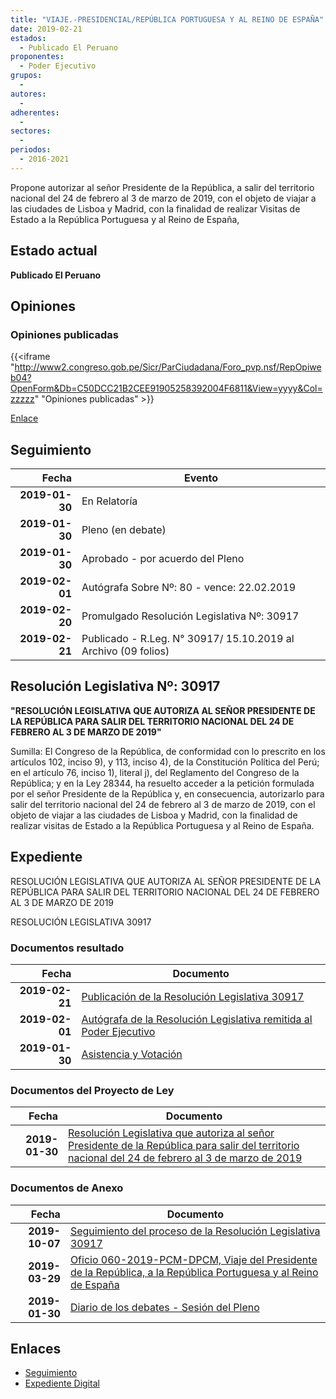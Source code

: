```yaml
---
title: "VIAJE.-PRESIDENCIAL/REPÚBLICA PORTUGUESA Y AL REINO DE ESPAÑA"
date: 2019-02-21
estados: 
  - Publicado El Peruano
proponentes: 
  - Poder Ejecutivo
grupos: 
  - 
autores: 
  - 
adherentes: 
  - 
sectores: 
  - 
periodos: 
  - 2016-2021
---
```


Propone autorizar al señor Presidente de la República, a salir del territorio nacional del 24 de febrero al 3 de marzo de 2019, con el objeto de viajar a las ciudades de Lisboa y Madrid, con la finalidad de realizar Visitas de Estado a la República Portuguesa y al Reino de España,


## Estado actual

**Publicado El Peruano**

## Opiniones

### Opiniones publicadas

{{<iframe "http://www2.congreso.gob.pe/Sicr/ParCiudadana/Foro_pvp.nsf/RepOpiweb04?OpenForm&Db=C50DCC21B2CEE91905258392004F6811&View=yyyy&Col=zzzzz" "Opiniones publicadas" >}}

[Enlace](http://www2.congreso.gob.pe/Sicr/ParCiudadana/Foro_pvp.nsf/RepOpiweb04?OpenForm&Db=C50DCC21B2CEE91905258392004F6811&View=yyyy&Col=zzzzz)

## Seguimiento

| Fecha | Evento |
|------:|--------|
| **2019-01-30** | En Relatoría|
| **2019-01-30** | Pleno (en debate)|
| **2019-01-30** | Aprobado - por acuerdo del Pleno|
| **2019-02-01** | Autógrafa Sobre Nº: 80 - vence: 22.02.2019|
| **2019-02-20** | Promulgado Resolución Legislativa Nº: 30917|
| **2019-02-21** | Publicado - R.Leg. N° 30917/ 15.10.2019 al Archivo (09 folios)|

## Resolución Legislativa Nº: 30917

**"RESOLUCIÓN LEGISLATIVA QUE AUTORIZA AL SEÑOR PRESIDENTE DE LA REPÚBLICA PARA SALIR DEL TERRITORIO NACIONAL DEL 24 DE FEBRERO AL 3 DE MARZO DE 2019"**

Sumilla: El Congreso de la República, de conformidad con lo prescrito en los artículos 102, inciso 9), y 113, inciso 4), de la Constitución Política del Perú; en el artículo 76, inciso 1), literal j), del Reglamento del Congreso de la República; y en la Ley 28344, ha resuelto acceder a la petición formulada por el señor Presidente de la República y, en consecuencia, autorizarlo para salir del territorio nacional del 24 de febrero al 3 de marzo de 2019, con el objeto de viajar a las ciudades de Lisboa y Madrid, con la finalidad de realizar visitas de Estado a la República Portuguesa y al Reino de España.


## Expediente

RESOLUCIÓN LEGISLATIVA QUE AUTORIZA AL SEÑOR PRESIDENTE DE LA REPÚBLICA PARA SALIR DEL TERRITORIO NACIONAL DEL 24 DE FEBRERO AL 3 DE MARZO DE 2019

RESOLUCIÓN LEGISLATIVA 30917


### Documentos resultado

| Fecha | Documento |
|------:|--------|
| **2019-02-21** | [Publicación de la Resolución Legislativa 30917](http://www.leyes.congreso.gob.pe/Documentos/2016_2021/ADLP/Normas_Legales/30917-RLG.pdf) |
| **2019-02-01** | [Autógrafa de la Resolución Legislativa remitida al Poder Ejecutivo](http://www.leyes.congreso.gob.pe/Documentos/2016_2021/ADLP/Texto_Aprobado/AU0385220190201.pdf) |
| **2019-01-30** | [Asistencia y Votación](http://www.leyes.congreso.gob.pe/Documentos/2016_2021/Asistencia_y_Votacion/Proyectos_de_Ley/PL_AV03852_20190130.pdf) |

### Documentos del Proyecto de Ley

| Fecha | Documento |
|------:|--------|
| **2019-01-30** | [Resolución Legislativa que autoriza al señor Presidente de la República para salir del territorio nacional del 24 de febrero al 3 de marzo de 2019](http://www.leyes.congreso.gob.pe/Documentos/2016_2021/Proyectos_de_Ley_y_de_Resoluciones_Legislativas/PL0385220190130.pdf) |

### Documentos de Anexo

| Fecha | Documento |
|------:|--------|
| **2019-10-07** | [Seguimiento del proceso de la Resolución Legislativa 30917](http://www.leyes.congreso.gob.pe/Documentos/2016_2021/Seguimiento_de_Proyectos_de_Ley/03852PL20191007.pdf) |
| **2019-03-29** | [Oficio 060-2019-PCM-DPCM, Viaje del Presidente de la República, a la República Portuguesa y al Reino de España](http://www.leyes.congreso.gob.pe/Documentos/2016_2021/Oficios/Poder_Ejecutivo/OFICIO-060-2019-PCM-DPCM.pdf) |
| **2019-01-30** | [Diario de los debates - Sesión del Pleno](http://www2.congreso.gob.pe/Sicr/DiarioDebates/Publicad.nsf/SesionesPleno/05256D6E0073DFE905258393006202ED/$FILE/PLO-2018-20B.pdf) |

## Enlaces 

- [Seguimiento](http://www2.congreso.gob.pe/Sicr/TraDocEstProc/CLProLey2016.nsf/f7fff46988ca05b1052578e100829cc7/0bdd6610900f708305258392005d5526?OpenDocument)
- [Expediente Digital](http://www2.congreso.gob.pe/Sicr/TraDocEstProc/CLProLey2016.nsf/f7fff46988ca05b1052578e100829cc7/0bdd6610900f708305258392005d5526?OpenDocument&Click=05257FB7005EB655.eb71d0cf91d8294e05256cdf006b5706/$Body/0.1C6C)
